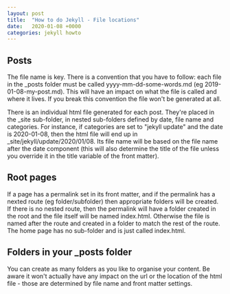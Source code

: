 ```yaml
---
layout: post
title:  "How to do Jekyll - File locations"
date:   2020-01-08 +0000
categories: jekyll howto
---
```


## Posts

The file name is key. There is a convention that you have to follow: each file in the _posts folder must be called yyyy-mm-dd-some-words.md (eg 2019-01-08-my-post.md). This will have an impact on what the file is called and where it lives. If you break this convention the file won't be generated at all.

There is an individual html file generated for each post. They're placed in the _site sub-folder, in nested sub-folders defined by date, file name and categories. For instance, if categories are set to "jekyll update" and the date is 2020-01-08, then the html file will end up in _site/jekyll/update/2020/01/08. Its file name will be based on the file name after the date component (this will also determine the title of the file unless you override it in the title variable of the front matter).

## Root pages

If a page has a permalink set in its front matter, and if the permalink has a nexted route (eg folder/subfolder) then appropriate folders will be created. If there is no nested route, then the permalink will have a folder created in the root and the file itself will be named index.html. Otherwise the file is named after the route and created in a folder to match the rest of the route. The home page has no sub-folder and is just called index.html.

## Folders in your _posts folder

You can create as many folders as you like to organise your content. Be aware it won't actually have any impact on the url or the location of the html file - those are determined by file name and front matter settings.